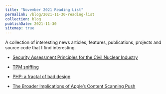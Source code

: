 ```yaml
---
title: "November 2021 Reading List"
permalink: /blog/2021-11-30-reading-list
collection: blog
publishDate: 2021-11-30
sitemap: true
---
```


A collection of interesting news articles, features, publications, projects and source code that I find interesting.

<!-- readmore -->

* [Security Assessment Principles for the Civil Nuclear Industry](https://www.onr.org.uk/syaps/security-assessment-principles-2017.pdf)

* [TPM sniffing](https://blog.scrt.ch/2021/11/15/tpm-sniffing/)

* [PHP: a fractal of bad design](https://eev.ee/blog/2012/04/09/php-a-fractal-of-bad-design/)

* [The Broader Implications of Apple’s Content Scanning Push](https://www.youtube.com/watch?v=L8Scmhuqoco)
